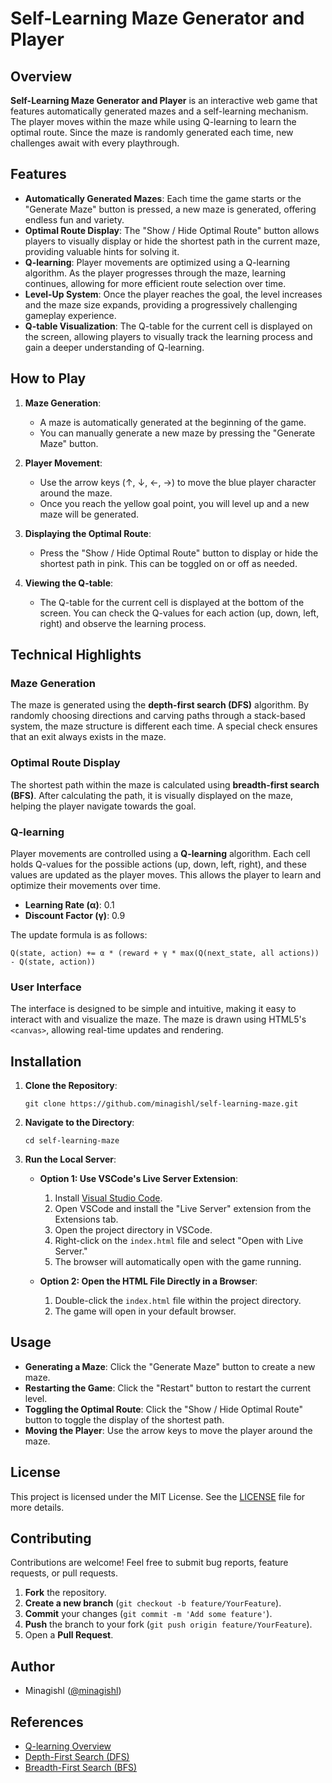 # Self-Learning Maze Generator and Player

## Overview

**Self-Learning Maze Generator and Player** is an interactive web game that features automatically generated mazes and a self-learning mechanism. The player moves within the maze while using Q-learning to learn the optimal route. Since the maze is randomly generated each time, new challenges await with every playthrough.

## Features

- **Automatically Generated Mazes**: Each time the game starts or the "Generate Maze" button is pressed, a new maze is generated, offering endless fun and variety.
- **Optimal Route Display**: The "Show / Hide Optimal Route" button allows players to visually display or hide the shortest path in the current maze, providing valuable hints for solving it.
- **Q-learning**: Player movements are optimized using a Q-learning algorithm. As the player progresses through the maze, learning continues, allowing for more efficient route selection over time.
- **Level-Up System**: Once the player reaches the goal, the level increases and the maze size expands, providing a progressively challenging gameplay experience.
- **Q-table Visualization**: The Q-table for the current cell is displayed on the screen, allowing players to visually track the learning process and gain a deeper understanding of Q-learning.

## How to Play

1. **Maze Generation**:

   - A maze is automatically generated at the beginning of the game.
   - You can manually generate a new maze by pressing the "Generate Maze" button.

2. **Player Movement**:

   - Use the arrow keys (↑, ↓, ←, →) to move the blue player character around the maze.
   - Once you reach the yellow goal point, you will level up and a new maze will be generated.

3. **Displaying the Optimal Route**:

   - Press the "Show / Hide Optimal Route" button to display or hide the shortest path in pink. This can be toggled on or off as needed.

4. **Viewing the Q-table**:
   - The Q-table for the current cell is displayed at the bottom of the screen. You can check the Q-values for each action (up, down, left, right) and observe the learning process.

## Technical Highlights

### Maze Generation

The maze is generated using the **depth-first search (DFS)** algorithm. By randomly choosing directions and carving paths through a stack-based system, the maze structure is different each time. A special check ensures that an exit always exists in the maze.

### Optimal Route Display

The shortest path within the maze is calculated using **breadth-first search (BFS)**. After calculating the path, it is visually displayed on the maze, helping the player navigate towards the goal.

### Q-learning

Player movements are controlled using a **Q-learning** algorithm. Each cell holds Q-values for the possible actions (up, down, left, right), and these values are updated as the player moves. This allows the player to learn and optimize their movements over time.

- **Learning Rate (α)**: 0.1
- **Discount Factor (γ)**: 0.9

The update formula is as follows:

```
Q(state, action) += α * (reward + γ * max(Q(next_state, all actions)) - Q(state, action))
```

### User Interface

The interface is designed to be simple and intuitive, making it easy to interact with and visualize the maze. The maze is drawn using HTML5's `<canvas>`, allowing real-time updates and rendering.

## Installation

1. **Clone the Repository**:
   ```
   git clone https://github.com/minagishl/self-learning-maze.git
   ```
2. **Navigate to the Directory**:
   ```
   cd self-learning-maze
   ```
3. **Run the Local Server**:

   - **Option 1: Use VSCode's Live Server Extension**:

     1. Install [Visual Studio Code](https://code.visualstudio.com/).
     2. Open VSCode and install the "Live Server" extension from the Extensions tab.
     3. Open the project directory in VSCode.
     4. Right-click on the `index.html` file and select "Open with Live Server."
     5. The browser will automatically open with the game running.

   - **Option 2: Open the HTML File Directly in a Browser**:

     1. Double-click the `index.html` file within the project directory.
     2. The game will open in your default browser.

## Usage

- **Generating a Maze**: Click the "Generate Maze" button to create a new maze.
- **Restarting the Game**: Click the "Restart" button to restart the current level.
- **Toggling the Optimal Route**: Click the "Show / Hide Optimal Route" button to toggle the display of the shortest path.
- **Moving the Player**: Use the arrow keys to move the player around the maze.

## License

This project is licensed under the MIT License. See the [LICENSE](LICENSE) file for more details.

## Contributing

Contributions are welcome! Feel free to submit bug reports, feature requests, or pull requests.

1. **Fork** the repository.
2. **Create a new branch** (`git checkout -b feature/YourFeature`).
3. **Commit** your changes (`git commit -m 'Add some feature'`).
4. **Push** the branch to your fork (`git push origin feature/YourFeature`).
5. Open a **Pull Request**.

## Author

- Minagishl ([@minagishl](https://github.com/minagishl))

## References

- [Q-learning Overview](https://en.wikipedia.org/wiki/Q-learning)
- [Depth-First Search (DFS)](https://en.wikipedia.org/wiki/Depth-first_search)
- [Breadth-First Search (BFS)](https://en.wikipedia.org/wiki/Breadth-first_search)
